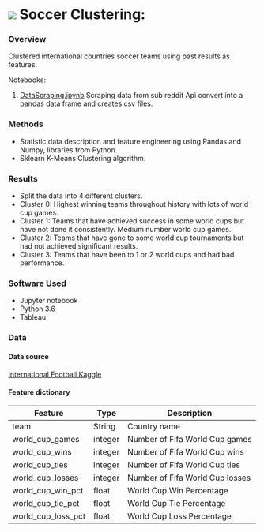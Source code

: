 # ![](https://ga-dash.s3.amazonaws.com/production/assets/logo-9f88ae6c9c3871690e33280fcf557f33.png) Soccer Clustering:

### Overview

Clustered international countries soccer teams using past results as features.

Notebooks:

1. [DataScraping.ipynb](https://github.com/berkurka/Reddit-Classifier/blob/master/Notebooks/01%20DataScraping.ipynb)
     Scraping data from sub reddit Api convert into a pandas data frame and creates csv files.

### Methods
 - Statistic data description and feature engineering using Pandas and Numpy, libraries from Python.
 - Sklearn K-Means Clustering algorithm.

### Results
 - Split the data into 4 different clusters.
 - Cluster 0: Highest winning teams throughout history with lots of world cup games.
 - Cluster 1: Teams that have achieved success in some world cups but have not done it consistently. Medium number world cup games.
 - Cluster 2: Teams that have gone to some world cup tournaments but had not achieved significant results.
 - Cluster 3: Teams that have been to 1 or 2 world cups and had bad performance.
### Software Used
- Jupyter notebook
- Python 3.6
- Tableau

### Data

#### Data source

[International Football Kaggle](https://www.kaggle.com/martj42/international-football-results-from-1872-to-2017/home)

#### Feature dictionary
|Feature|Type|Description|
|---|---|---|
|team|String|Country name|
|world_cup_games|integer|Number of Fifa World Cup games|
|world_cup_wins|integer|Number of Fifa World Cup wins|
|world_cup_ties|integer|Number of Fifa World Cup ties|
|world_cup_losses|integer|Number of Fifa World Cup losses|
|world_cup_win_pct|float|World Cup Win Percentage|
|world_cup_tie_pct|float|World Cup Tie Percentage|
|world_cup_loss_pct|float|World Cup Loss Percentage|
